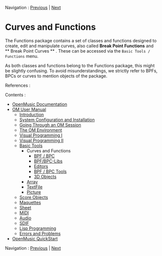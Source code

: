 
Navigation : [Previous](BasicObjects "page précédente\(Basic
Tools\)") | [Next](BPF-BPC "Next\(BPF / BPC\)")

# Curves and Functions


The Functions package contains a set of classes and functions designed to
create, edit and manipulate curves, also called  **Break Point Functions** and
** Break Point Curves ** . These can be accessed via the `Basic Tools /
Functions` menu.

As both classes and functions belong to the  Functions package, this might be
slightly confusing. To avoid misunderstandings, we strictly refer to BPFs,
BPCs or curves to mention objects of the package.

References :

Contents :

  * [OpenMusic Documentation](OM-Documentation)
  * [OM User Manual](OM-User-Manual)
    * [Introduction](00-Contents)
    * [System Configuration and Installation](Installation)
    * [Going Through an OM Session](Goingthrough)
    * [The OM Environment](Environment)
    * [Visual Programming I](BasicVisualProgramming)
    * [Visual Programming II](AdvancedVisualProgramming)
    * [Basic Tools](BasicObjects)
      * Curves and Functions
        * [BPF / BPC](BPF-BPC)
        * [BPF/BPC-Libs](MultiBPF)
        * [Editors](BPFEditors)
        * [BPF / BPC Tools](Tools)
        * [3D Objects](3D)
      * [Array](ClassArray)
      * [TextFile](textfile)
      * [Picture](Picture)
    * [Score Objects](ScoreObjects)
    * [Maquettes](Maquettes)
    * [Sheet](Sheet)
    * [MIDI](MIDI)
    * [Audio](Audio)
    * [SDIF](SDIF)
    * [Lisp Programming](Lisp)
    * [Errors and Problems](errors)
  * [OpenMusic QuickStart](QuickStart-Chapters)

Navigation : [Previous](BasicObjects "page précédente\(Basic
Tools\)") | [Next](BPF-BPC "Next\(BPF / BPC\)")

